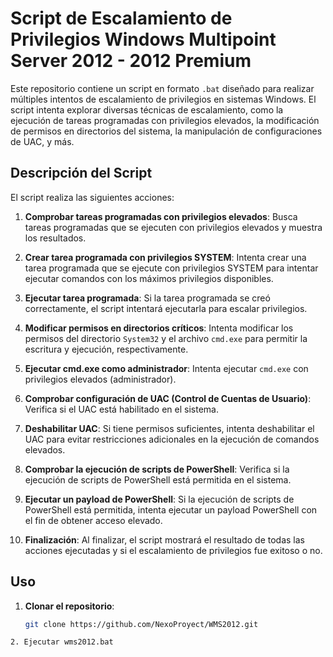 # Script de Escalamiento de Privilegios Windows Multipoint Server 2012 - 2012 Premium

Este repositorio contiene un script en formato `.bat` diseñado para realizar múltiples intentos de escalamiento de privilegios en sistemas Windows. El script intenta explorar diversas técnicas de escalamiento, como la ejecución de tareas programadas con privilegios elevados, la modificación de permisos en directorios del sistema, la manipulación de configuraciones de UAC, y más.

## Descripción del Script

El script realiza las siguientes acciones:

1. **Comprobar tareas programadas con privilegios elevados**: Busca tareas programadas que se ejecuten con privilegios elevados y muestra los resultados.
   
2. **Crear tarea programada con privilegios SYSTEM**: Intenta crear una tarea programada que se ejecute con privilegios SYSTEM para intentar ejecutar comandos con los máximos privilegios disponibles.
   
3. **Ejecutar tarea programada**: Si la tarea programada se creó correctamente, el script intentará ejecutarla para escalar privilegios.

4. **Modificar permisos en directorios críticos**: Intenta modificar los permisos del directorio `System32` y el archivo `cmd.exe` para permitir la escritura y ejecución, respectivamente.

5. **Ejecutar cmd.exe como administrador**: Intenta ejecutar `cmd.exe` con privilegios elevados (administrador).

6. **Comprobar configuración de UAC (Control de Cuentas de Usuario)**: Verifica si el UAC está habilitado en el sistema.

7. **Deshabilitar UAC**: Si tiene permisos suficientes, intenta deshabilitar el UAC para evitar restricciones adicionales en la ejecución de comandos elevados.

8. **Comprobar la ejecución de scripts de PowerShell**: Verifica si la ejecución de scripts de PowerShell está permitida en el sistema.

9. **Ejecutar un payload de PowerShell**: Si la ejecución de scripts de PowerShell está permitida, intenta ejecutar un payload PowerShell con el fin de obtener acceso elevado.

10. **Finalización**: Al finalizar, el script mostrará el resultado de todas las acciones ejecutadas y si el escalamiento de privilegios fue exitoso o no.

## Uso

1. **Clonar el repositorio**:
   ```bash
   git clone https://github.com/NexoProyect/WMS2012.git
```
2. Ejecutar wms2012.bat
